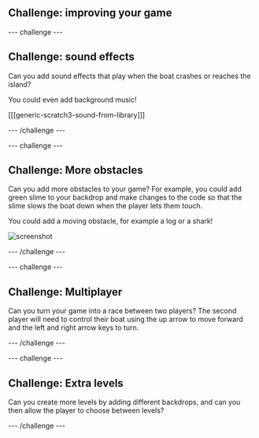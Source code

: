 ## Challenge: improving your game

--- challenge ---

## Challenge: sound effects
Can you add sound effects that play when the boat crashes or reaches the island?

You could even add background music!

[[[generic-scratch3-sound-from-library]]]

--- /challenge ---

--- challenge ---

## Challenge: More obstacles
Can you add more obstacles to your game? For example, you could add green slime to your backdrop and make changes to the code so that the slime slows the boat down when the player lets them touch.

You could add a moving obstacle, for example a log or a shark!

![screenshot](images/boat-obstacles.png)

--- /challenge ---

--- challenge ---

## Challenge: Multiplayer
Can you turn your game into a race between two players? The second player will need to control their boat using the up arrow to move forward and the left and right arrow keys to turn.

--- /challenge ---

--- challenge ---

## Challenge: Extra levels
Can you create more levels by adding different backdrops, and can you then allow the player to choose between levels?

--- /challenge ---

